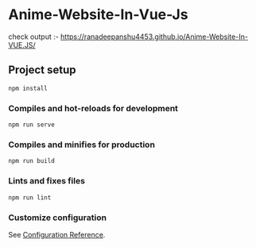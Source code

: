 # Anime-Website-In-Vue-Js

check output :- https://ranadeepanshu4453.github.io/Anime-Website-In-VUE.JS/

## Project setup
```
npm install
```

### Compiles and hot-reloads for development
```
npm run serve
```

### Compiles and minifies for production
```
npm run build
```

### Lints and fixes files
```
npm run lint
```

### Customize configuration
See [Configuration Reference](https://cli.vuejs.org/config/).
